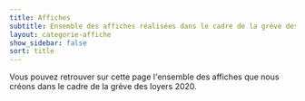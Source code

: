 ```yaml
---
title: Affiches
subtitle: Ensemble des affiches réalisées dans le cadre de la grève des loyers 2020
layout: categorie-affiche
show_sidebar: false
sort: title
---
```

Vous pouvez retrouver sur cette page l'ensemble des affiches que nous créons dans le cadre de la grève des loyers 2020.
